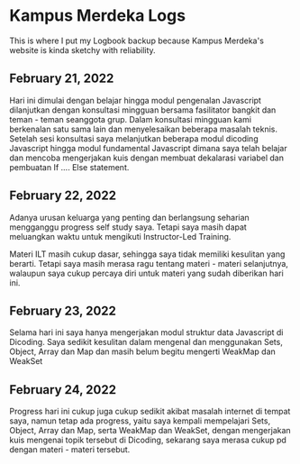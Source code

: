 # Kampus Merdeka Logs
This is where I put my Logbook backup because Kampus Merdeka's website is kinda sketchy with reliability.

## February 21, 2022
Hari ini dimulai dengan belajar hingga modul pengenalan Javascript dilanjutkan dengan konsultasi mingguan bersama fasilitator bangkit dan teman - teman seanggota grup. Dalam konsultasi mingguan kami berkenalan satu sama lain dan menyelesaikan beberapa masalah teknis.
Setelah sesi konsultasi saya melanjutkan beberapa modul dicoding Javascript hingga modul fundamental Javascript dimana saya telah belajar dan mencoba mengerjakan kuis dengan membuat dekalarasi variabel dan pembuatan If .... Else statement.

## February 22, 2022
Adanya urusan keluarga yang penting dan berlangsung seharian mengganggu progress self study saya.
Tetapi saya masih dapat meluangkan waktu untuk mengikuti Instructor-Led Training.

Materi ILT masih cukup dasar, sehingga saya tidak memiliki kesulitan yang berarti. Tetapi saya masih merasa ragu tentang materi - materi selanjutnya, walaupun saya cukup percaya diri untuk materi yang sudah diberikan hari ini.

## February 23, 2022
Selama hari ini saya hanya mengerjakan modul struktur data Javascript di Dicoding. Saya sedikit kesulitan dalam mengenal dan menggunakan Sets, Object, Array dan  Map dan masih belum begitu mengerti WeakMap dan WeakSet

## February 24, 2022
Progress hari ini cukup juga cukup sedikit akibat masalah internet di tempat saya, namun tetap ada progress, yaitu saya kempali mempelajari Sets,
Object, Array dan Map, serta WeakMap dan WeakSet, dengan mengerjakan kuis mengenai topik tersebut di Dicoding, sekarang saya merasa cukup pd dengan materi - materi tersebut.